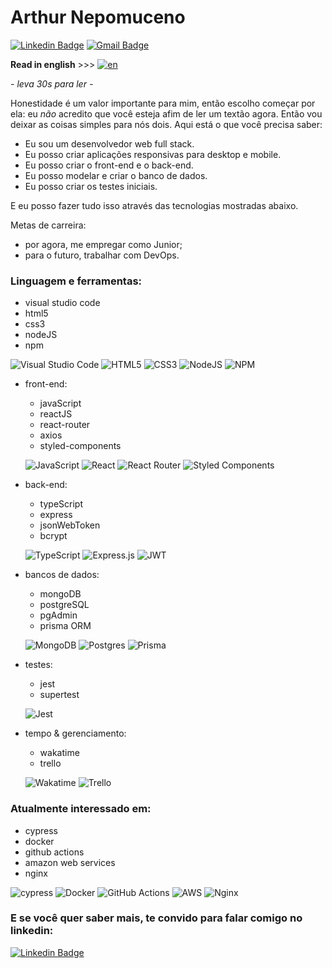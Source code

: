 # Arthur Nepomuceno

[![Linkedin Badge](https://img.shields.io/badge/LinkedIn-0077B5?style=flat&logo=linkedin&logoColor=white&target=_blank)](https://www.linkedin.com/in/arthur-nepomuceno/)
[![Gmail Badge](https://img.shields.io/badge/Gmail-D14836?style=flat&logo=gmail&logoColor=white)](mailto:arth.nepo@gmail.com)

**Read in english** >>> [![en](https://img.shields.io/badge/lang-en-red.svg)](https://github.com/arthur-nepomuceno/arthur-nepomuceno/blob/main/README.md)

*- leva 30s para ler -*

Honestidade é um valor importante para mim, então escolho começar por ela: 
eu *não* acredito que você esteja afim de ler um textão agora.
Então vou deixar as coisas simples para nós dois.
Aqui está o que você precisa saber:

- Eu sou um desenvolvedor web full stack.
- Eu posso criar aplicações responsivas para desktop e mobile.
- Eu posso criar o front-end e o back-end.
- Eu posso modelar e criar o banco de dados.
- Eu posso criar os testes iniciais.

E eu posso fazer tudo isso através das tecnologias mostradas
abaixo.

Metas de carreira:
- por agora, me empregar como Junior;
- para o futuro, trabalhar com DevOps.

### Linguagem e ferramentas:
  - visual studio code
  - html5
  - css3
  - nodeJS
  - npm

![Visual Studio Code](https://img.shields.io/badge/Visual%20Studio%20Code-0078d7.svg?style=flat&logo=visual-studio-code&logoColor=white)
![HTML5](https://img.shields.io/badge/html5-%23E34F26.svg?style=flat&logo=html5&logoColor=white)
![CSS3](https://img.shields.io/badge/css3-%231572B6.svg?style=flat&logo=css3&logoColor=white)
![NodeJS](https://img.shields.io/badge/node.js-6DA55F?style=flat&logo=node.js&logoColor=white)
![NPM](https://img.shields.io/badge/NPM-%23000000.svg?style=flat&logo=npm&logoColor=white)

- front-end:
  - javaScript
  - reactJS
  - react-router
  - axios
  - styled-components

  ![JavaScript](https://img.shields.io/badge/javascript-%23323330.svg?style=flat&logo=javascript&logoColor=%23F7DF1E)
  ![React](https://img.shields.io/badge/react-%2320232a.svg?style=flat&logo=react&logoColor=%2361DAFB)
  ![React Router](https://img.shields.io/badge/React_Router-CA4245?style=flat&logo=react-router&logoColor=white)
  ![Styled Components](https://img.shields.io/badge/styled--components-DB7093?style=flat&logo=styled-components&logoColor=white)
  
- back-end: 
  - typeScript
  - express
  - jsonWebToken
  - bcrypt

  ![TypeScript](https://img.shields.io/badge/typescript-%23007ACC.svg?style=flat&logo=typescript&logoColor=white)
  ![Express.js](https://img.shields.io/badge/express.js-%23404d59.svg?style=flat&logo=express&logoColor=%2361DAFB)
  ![JWT](https://img.shields.io/badge/JWT-black?style=flat&logo=JSON%20web%20tokens)
  
- bancos de dados: 
  - mongoDB
  - postgreSQL
  - pgAdmin
  - prisma ORM

  ![MongoDB](https://img.shields.io/badge/MongoDB-%234ea94b.svg?style=flat&logo=mongodb&logoColor=white)
  ![Postgres](https://img.shields.io/badge/postgres-%23316192.svg?style=flat&logo=postgresql&logoColor=white)
  ![Prisma](https://img.shields.io/badge/Prisma-3982CE?style=flat&logo=Prisma&logoColor=white)

- testes: 
  - jest
  - supertest

  ![Jest](https://img.shields.io/badge/-jest-%23C21325?style=flat&logo=jest&logoColor=white)
  
- tempo & gerenciamento:
  - wakatime
  - trello

  ![Wakatime](https://img.shields.io/badge/WakaTime-000000?style=flat&logo=WakaTime&logoColor=white)
  ![Trello](https://img.shields.io/badge/Trello-%23026AA7.svg?style=flat&logo=Trello&logoColor=white)
 
### Atualmente interessado em:
- cypress
- docker
- github actions
- amazon web services
- nginx

![cypress](https://img.shields.io/badge/-cypress-%23E5E5E5?style=flat&logo=cypress&logoColor=058a5e)
![Docker](https://img.shields.io/badge/docker-%230db7ed.svg?style=flat&logo=docker&logoColor=white)
![GitHub Actions](https://img.shields.io/badge/github%20actions-%232671E5.svg?style=flat&logo=githubactions&logoColor=white)
![AWS](https://img.shields.io/badge/AWS-%23FF9900.svg?style=flat&logo=amazon-aws&logoColor=white)
![Nginx](https://img.shields.io/badge/nginx-%23009639.svg?style=flat&logo=nginx&logoColor=white)

### E se você quer saber mais, te convido para falar comigo no linkedin:

[![Linkedin Badge](https://img.shields.io/badge/LinkedIn-0077B5?style=flat&logo=linkedin&logoColor=white)](https://www.linkedin.com/in/arthur-nepomuceno/)

<!--
VSCode
HTML5
CSS3

Front:

JavaScript -ok
ReactJS -ok
NodeJS -ok
Axios
Styled Components

Back:

Typescript -ok
NodeJS -ok
Express
Axios
JsonWebToken
Bcrypt

Databases:

MongoDB
PostgreSQL -ok
Prisma

Tests:

Jest
Supertest

Environments:

Docker -ok
Amazon AWS
Nginx
-->



<!--
**arthur-nepomuceno/arthur-nepomuceno** is a ✨ _special_ ✨ repository because its `README.md` (this file) appears on your GitHub profile.

Here are some ideas to get you started:

- 🔭 I’m currently working on ...
- 🌱 I’m currently learning ...
- 👯 I’m looking to collaborate on ...
- 🤔 I’m looking for help with ...
- 💬 Ask me about ...
- 📫 How to reach me: ...
- 😄 Pronouns: ...
- ⚡ Fun fact: ...
-->
